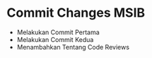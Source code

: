 # Commit Changes MSIB

- Melakukan Commit Pertama
- Melakukan Commit Kedua
- Menambahkan Tentang Code Reviews
